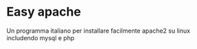 <h1>Easy apache</h1>
<p>Un programma italiano per installare facilmente apache2 su linux includendo mysql e php</p>
